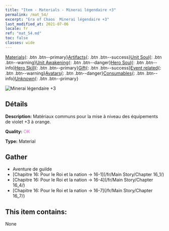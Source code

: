 ```yaml
---
title: "Item - Materials - Minerai légendaire +3"
permalink: /mat_54/
excerpt: "Era of Chaos  Minerai légendaire +3"
last_modified_at: 2021-07-06
locale: fr
ref: "mat_54.md"
toc: false
classes: wide
---
```

 [Materials](/ItemsFR/){: .btn .btn--primary}[Artifacts](/ItemsFR/Artifacts/){: .btn .btn--success}[Unit Soul](/ItemsFR/UnitSoul/){: .btn .btn--warning}[Unit Awakening](/ItemsFR/UnitAwakening/){: .btn .btn--danger}[Hero Soul](/ItemsFR/HeroSoul/){: .btn .btn--info}[Hero Skill](/ItemsFR/HeroSkill/){: .btn .btn--primary}[Gift](/ItemsFR/Gift/){: .btn .btn--success}[Event related](/ItemsFR/Events/){: .btn .btn--warning}[Avatars](/ItemsFR/Avatars/){: .btn .btn--danger}[Consumables](/ItemsFR/Consumables/){: .btn .btn--info}[Unknown](/ItemsFR/Unknown/){: .btn .btn--primary}

 ![Minerai légendaire +3](/images/t/i_cailiao_kuangshi2.png)

## Détails
 **Description:** Matériaux communs pour la mise à niveau des équipements de violet +3 à orange.

 **Quality:** <span style="color: #DA70D6">OK</span>

 **Type:** Material

## Gather

*    Aventure de guilde 
*    [Chapitre 16: Pour le Roi et la nation -> 16-1](/fr/Main Story/Chapter 16_1/) 
*    [Chapitre 16: Pour le Roi et la nation -> 16-4](/fr/Main Story/Chapter 16_4/) 
*    [Chapitre 16: Pour le Roi et la nation -> 16-7](/fr/Main Story/Chapter 16_7/) 

## This item contains:

  None

